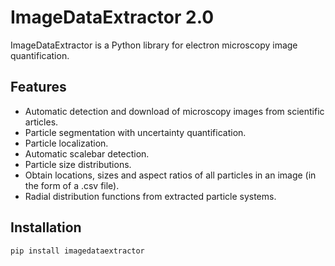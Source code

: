 # ImageDataExtractor 2.0

ImageDataExtractor is a Python library for electron microscopy image quantification.

## Features

- Automatic detection and download of microscopy images from scientific articles.
- Particle segmentation with uncertainty quantification.
- Particle localization.
- Automatic scalebar detection.
- Particle size distributions.
- Obtain locations, sizes and aspect ratios of all particles in an image (in the form of a .csv file).
- Radial distribution functions from extracted particle systems.

## Installation

```bash
pip install imagedataextractor
```

